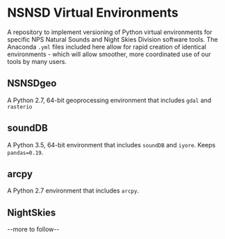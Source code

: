 # NSNSD Virtual Environments
A repository to implement versioning of Python virtual environments for specific NPS Natural Sounds and Night Skies Division software tools. The Anaconda `.yml` files  included here allow for rapid creation of identical environments - which will allow smoother, more coordinated use of our tools by many users. 

## NSNSDgeo

A Python 2.7, 64-bit geoprocessing environment that includes `gdal` and `rasterio`

## soundDB

A Python 3.5, 64-bit environment that includes `soundDB` and `iyore`. Keeps `pandas=0.19`.

## arcpy

A Python 2.7 environment that includes `arcpy`. 

## NightSkies

--more to follow--
